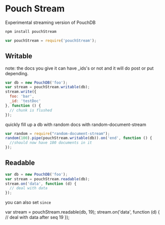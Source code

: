Pouch Stream
====

Experimental streaming version of PouchDB

```bash
npm install pouchStream
```

```js
var pouchStream = require('pouchStream');
```

Writable
---

note: the docs you give it can have _ids's or not and it will do post or put depending.

```js
var db = new PouchDB('foo');
var stream = pouchStream.writable(db);
stream.write({
  foo: 'bar',
  _id: 'testDoc'
}, function () {
  // chunk is flushed
});
```
quickly fill up a db with random docs with random-document-stream

```js
var random = require("random-document-stream");
random(100).pipe(pouchStream.writable(db)).on('end', function () {
  //should now have 100 documents in it
});
```

Readable
---

```js
var db = new PouchDB('foo');
var stream = pouchStream.readable(db);
stream.on('data', function (d) {
  // deal with data
});
```

you can also set `since` 

var stream = pouchStream.readable(db, 19);
stream.on('data', function (d) {
  // deal with data after seq 19
});